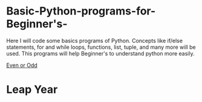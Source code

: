 # Basic-Python-programs-for-Beginner's-
 Here I will code some basics programs of Python. Concepts like if/else statements, for and while loops, functions, list, tuple, and many more will be used. This programs will help Beginner's to understand python more easily.

[Even or Odd](leap_year.py)

# Leap Year
